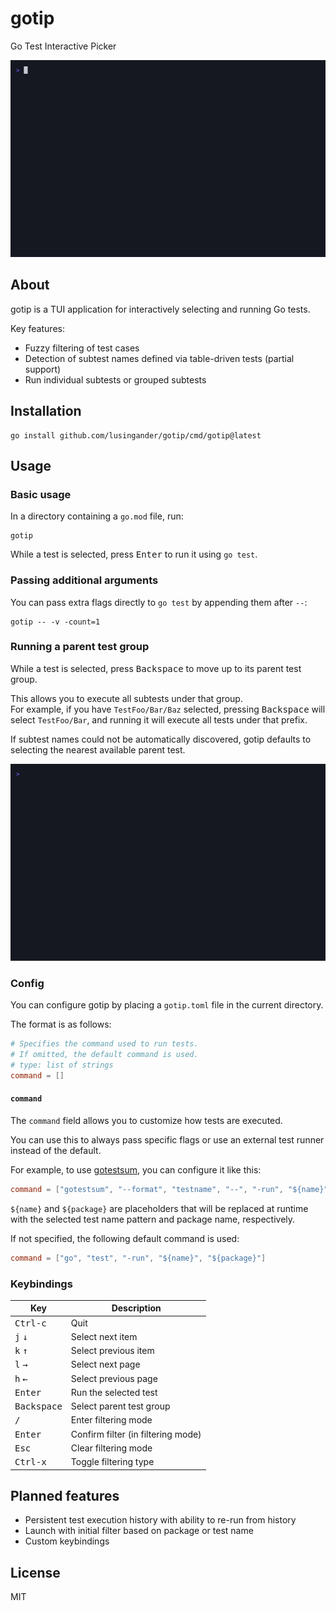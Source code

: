 # gotip

Go Test Interactive Picker

<img src="./img/demo.gif" width=600>

## About

gotip is a TUI application for interactively selecting and running Go tests.

Key features:

- Fuzzy filtering of test cases
- Detection of subtest names defined via table-driven tests (partial support)
- Run individual subtests or grouped subtests

## Installation

```
go install github.com/lusingander/gotip/cmd/gotip@latest
```

## Usage

### Basic usage

In a directory containing a `go.mod` file, run:

```
gotip
```

While a test is selected, press <kbd>Enter</kbd> to run it using `go test`.

### Passing additional arguments

You can pass extra flags directly to `go test` by appending them after `--`:

```
gotip -- -v -count=1
```

### Running a parent test group

While a test is selected, press <kbd>Backspace</kbd> to move up to its parent test group.

This allows you to execute all subtests under that group.  
For example, if you have `TestFoo/Bar/Baz` selected, pressing <kbd>Backspace</kbd> will select `TestFoo/Bar`, and running it will execute all tests under that prefix.

If subtest names could not be automatically discovered, gotip defaults to selecting the nearest available parent test.

<img src="./img/group.gif" width=600>

### Config

You can configure gotip by placing a `gotip.toml` file in the current directory.

The format is as follows:

```toml
# Specifies the command used to run tests.
# If omitted, the default command is used.
# type: list of strings
command = []
```

#### `command`

The `command` field allows you to customize how tests are executed.

You can use this to always pass specific flags or use an external test runner instead of the default.

For example, to use [gotestsum](https://github.com/gotestyourself/gotestsum), you can configure it like this:

```toml
command = ["gotestsum", "--format", "testname", "--", "-run", "${name}", "${package}"]
```

`${name}` and `${package}` are placeholders that will be replaced at runtime with the selected test name pattern and package name, respectively.

If not specified, the following default command is used:

```toml
command = ["go", "test", "-run", "${name}", "${package}"]
```

### Keybindings

| Key                         | Description                                |
| --------------------------- | ------------------------------------------ |
| <kbd>Ctrl-c</kbd>           | Quit                                       |
| <kbd>j</kbd> <kbd>↓</kbd>  | Select next item                           |
| <kbd>k</kbd> <kbd>↑</kbd>  | Select previous item                       |
| <kbd>l</kbd> <kbd>→</kbd>  | Select next page                           |
| <kbd>h</kbd> <kbd>←</kbd>  | Select previous page                       |
| <kbd>Enter</kbd>            | Run the selected test                      |
| <kbd>Backspace</kbd>        | Select parent test group                   |
| <kbd>/</kbd>                | Enter filtering mode                       |
| <kbd>Enter</kbd>            | Confirm filter (in filtering mode)         |
| <kbd>Esc</kbd>              | Clear filtering mode                       |
| <kbd>Ctrl-x</kbd>           | Toggle filtering type                      |

## Planned features

- Persistent test execution history with ability to re-run from history
- Launch with initial filter based on package or test name
- Custom keybindings

## License

MIT
